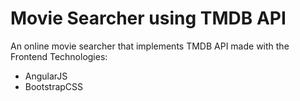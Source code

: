 Movie Searcher using TMDB API
====================
An online movie searcher that implements TMDB API made with the Frontend Technologies:
* AngularJS
* BootstrapCSS


